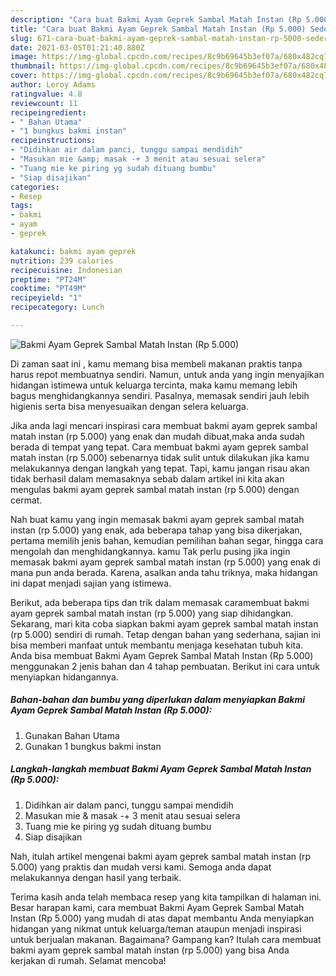 ```yaml
---
description: "Cara buat Bakmi Ayam Geprek Sambal Matah Instan (Rp 5.000) Sederhana dan Mudah Dibuat"
title: "Cara buat Bakmi Ayam Geprek Sambal Matah Instan (Rp 5.000) Sederhana dan Mudah Dibuat"
slug: 671-cara-buat-bakmi-ayam-geprek-sambal-matah-instan-rp-5000-sederhana-dan-mudah-dibuat
date: 2021-03-05T01:21:40.880Z
image: https://img-global.cpcdn.com/recipes/8c9b69645b3ef07a/680x482cq70/bakmi-ayam-geprek-sambal-matah-instan-rp-5000-foto-resep-utama.jpg
thumbnail: https://img-global.cpcdn.com/recipes/8c9b69645b3ef07a/680x482cq70/bakmi-ayam-geprek-sambal-matah-instan-rp-5000-foto-resep-utama.jpg
cover: https://img-global.cpcdn.com/recipes/8c9b69645b3ef07a/680x482cq70/bakmi-ayam-geprek-sambal-matah-instan-rp-5000-foto-resep-utama.jpg
author: Leroy Adams
ratingvalue: 4.8
reviewcount: 11
recipeingredient:
- " Bahan Utama"
- "1 bungkus bakmi instan"
recipeinstructions:
- "Didihkan air dalam panci, tunggu sampai mendidih"
- "Masukan mie &amp; masak -+ 3 menit atau sesuai selera"
- "Tuang mie ke piring yg sudah dituang bumbu"
- "Siap disajikan"
categories:
- Resep
tags:
- bakmi
- ayam
- geprek

katakunci: bakmi ayam geprek 
nutrition: 239 calories
recipecuisine: Indonesian
preptime: "PT24M"
cooktime: "PT49M"
recipeyield: "1"
recipecategory: Lunch

---
```



![Bakmi Ayam Geprek Sambal Matah Instan (Rp 5.000)](https://img-global.cpcdn.com/recipes/8c9b69645b3ef07a/680x482cq70/bakmi-ayam-geprek-sambal-matah-instan-rp-5000-foto-resep-utama.jpg)

Di zaman  saat ini , kamu memang bisa membeli makanan praktis tanpa harus repot membuatnya sendiri. Namun, untuk anda yang ingin menyajikan hidangan istimewa untuk keluarga tercinta, maka kamu memang lebih bagus menghidangkannya sendiri. Pasalnya, memasak sendiri jauh lebih higienis serta bisa menyesuaikan dengan selera keluarga.

Jika anda lagi mencari inspirasi cara membuat bakmi ayam geprek sambal matah instan (rp 5.000) yang enak dan mudah dibuat,maka anda sudah berada di tempat yang tepat. Cara membuat bakmi ayam geprek sambal matah instan (rp 5.000)  sebenarnya tidak sulit untuk dilakukan jika kamu melakukannya dengan langkah yang tepat. Tapi, kamu jangan risau akan tidak berhasil dalam memasaknya 
sebab dalam artikel ini kita akan mengulas bakmi ayam geprek sambal matah instan (rp 5.000) dengan cermat.  



Nah buat kamu yang ingin memasak bakmi ayam geprek sambal matah instan (rp 5.000) yang enak, ada beberapa tahap yang bisa dikerjakan, pertama memilih jenis bahan, kemudian pemilihan bahan segar, hingga cara mengolah dan menghidangkannya. kamu Tak perlu pusing jika ingin memasak bakmi ayam geprek sambal matah instan (rp 5.000) yang enak di mana pun anda berada. Karena, asalkan anda  tahu triknya, maka hidangan ini dapat menjadi sajian yang istimewa.

Berikut, ada beberapa tips dan trik dalam memasak caramembuat bakmi ayam geprek sambal matah instan (rp 5.000) yang siap dihidangkan. Sekarang, mari kita coba siapkan bakmi ayam geprek sambal matah instan (rp 5.000) sendiri di rumah. Tetap dengan bahan yang sederhana, sajian ini bisa memberi manfaat untuk membantu menjaga kesehatan tubuh kita. Anda bisa membuat Bakmi Ayam Geprek Sambal Matah Instan (Rp 5.000) menggunakan 2 jenis bahan dan 4 tahap pembuatan. Berikut ini cara untuk menyiapkan hidangannya.

<!--inarticleads1-->

##### Bahan-bahan dan bumbu yang diperlukan dalam menyiapkan Bakmi Ayam Geprek Sambal Matah Instan (Rp 5.000):

1. Gunakan  Bahan Utama
1. Gunakan 1 bungkus bakmi instan




<!--inarticleads2-->

##### Langkah-langkah membuat Bakmi Ayam Geprek Sambal Matah Instan (Rp 5.000):

1. Didihkan air dalam panci, tunggu sampai mendidih
1. Masukan mie &amp; masak -+ 3 menit atau sesuai selera
1. Tuang mie ke piring yg sudah dituang bumbu
1. Siap disajikan




Nah, itulah artikel mengenai  bakmi ayam geprek sambal matah instan (rp 5.000)  yang praktis dan mudah versi kami. Semoga anda dapat melakukannya dengan hasil yang terbaik. 

Terima kasih anda telah membaca resep yang kita tampilkan di halaman ini. Besar harapan kami, cara membuat  Bakmi Ayam Geprek Sambal Matah Instan (Rp 5.000) yang mudah di atas dapat membantu Anda menyiapkan hidangan yang nikmat untuk keluarga/teman ataupun menjadi inspirasi untuk berjualan makanan. Bagaimana? Gampang kan? Itulah cara membuat bakmi ayam geprek sambal matah instan (rp 5.000) yang bisa Anda kerjakan di rumah. Selamat mencoba!

